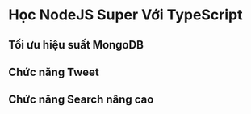 # Học NodeJS Super Với TypeScript

## Tối ưu hiệu suất MongoDB

## Chức năng Tweet

## Chức năng Search nâng cao
